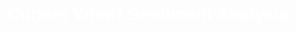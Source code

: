 <h1 align="center" style="color:#FFFFFF; font-family: 'Arial', sans-serif;">Cutters Wharf Sentiment Analysis</h1> <p align="left" style="color:#FFFFFF; font-family: 'Verdana', sans-serif;">
